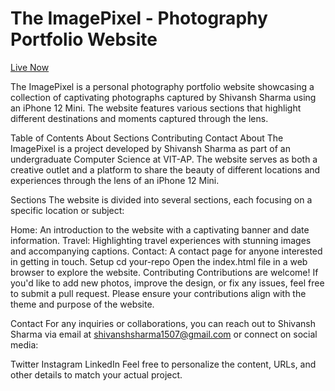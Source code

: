 <h1>The ImagePixel - Photography Portfolio Website</h1>
<a href="https://shivansh1507.github.io/Theimagepixel/" >Live Now </a>

The ImagePixel is a personal photography portfolio website showcasing a collection of captivating photographs captured by Shivansh Sharma using an iPhone 12 Mini. The website features various sections that highlight different destinations and moments captured through the lens.

Table of Contents
About
Sections
Contributing
Contact
About
The ImagePixel is a project developed by Shivansh Sharma as part of an undergraduate Computer Science at VIT-AP. The website serves as both a creative outlet and a platform to share the beauty of different locations and experiences through the lens of an iPhone 12 Mini.

Sections
The website is divided into several sections, each focusing on a specific location or subject:

Home: An introduction to the website with a captivating banner and date information.
Travel: Highlighting travel experiences with stunning images and accompanying captions.
Contact: A contact page for anyone interested in getting in touch.
Setup
cd your-repo
Open the index.html file in a web browser to explore the website.
Contributing
Contributions are welcome! If you'd like to add new photos, improve the design, or fix any issues, feel free to submit a pull request. Please ensure your contributions align with the theme and purpose of the website.

Contact
For any inquiries or collaborations, you can reach out to Shivansh Sharma via email at shivanshsharma1507@gmail.com or connect on social media:

Twitter
Instagram
LinkedIn
Feel free to personalize the content, URLs, and other details to match your actual project.
